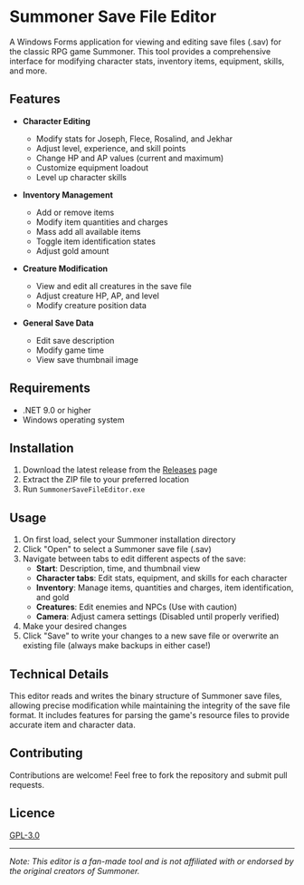 # Summoner Save File Editor

A Windows Forms application for viewing and editing save files (.sav) for the classic RPG game Summoner. This tool provides a comprehensive interface for modifying character stats, inventory items, equipment, skills, and more.

## Features

- **Character Editing**
  - Modify stats for Joseph, Flece, Rosalind, and Jekhar
  - Adjust level, experience, and skill points
  - Change HP and AP values (current and maximum)
  - Customize equipment loadout
  - Level up character skills

- **Inventory Management**
  - Add or remove items
  - Modify item quantities and charges
  - Mass add all available items
  - Toggle item identification states
  - Adjust gold amount

- **Creature Modification**
  - View and edit all creatures in the save file
  - Adjust creature HP, AP, and level
  - Modify creature position data

- **General Save Data**
  - Edit save description
  - Modify game time
  - View save thumbnail image

## Requirements

- .NET 9.0 or higher
- Windows operating system

## Installation

1. Download the latest release from the [Releases](https://github.com/Troodon80/Summoner-Save-File-Editor/releases) page
2. Extract the ZIP file to your preferred location
3. Run `SummonerSaveFileEditor.exe`

## Usage

1. On first load, select your Summoner installation directory
2. Click "Open" to select a Summoner save file (.sav)
2. Navigate between tabs to edit different aspects of the save:
   - **Start**: Description, time, and thumbnail view
   - **Character tabs**: Edit stats, equipment, and skills for each character
   - **Inventory**: Manage items, quantities and charges, item identification, and gold
   - **Creatures**: Edit enemies and NPCs (Use with caution)
   - **Camera**: Adjust camera settings (Disabled until properly verified)
3. Make your desired changes
4. Click "Save" to write your changes to a new save file or overwrite an existing file (always make backups in either case!)

## Technical Details

This editor reads and writes the binary structure of Summoner save files, allowing precise modification while maintaining the integrity of the save file format. It includes features for parsing the game's resource files to provide accurate item and character data.

## Contributing

Contributions are welcome! Feel free to fork the repository and submit pull requests.

## Licence

[GPL-3.0](LICENSE)

---

*Note: This editor is a fan-made tool and is not affiliated with or endorsed by the original creators of Summoner.*
